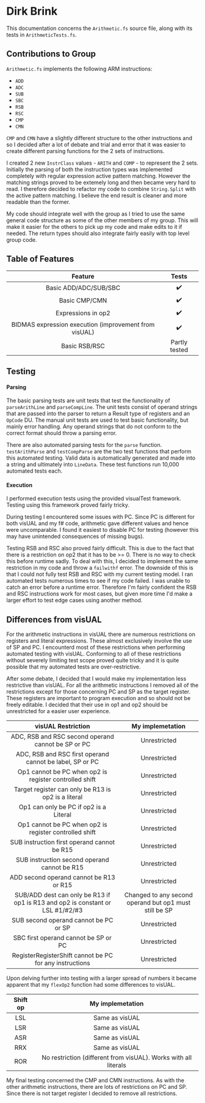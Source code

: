 # Dirk Brink
This documentation concerns the `Arithmetic.fs` source file, along with its tests in `ArithmeticTests.fs`.

## Contributions to Group
`Arithmetic.fs` implements the following ARM instructions:
- `ADD`
- `ADC`
- `SUB`
- `SBC`
- `RSB`
- `RSC`
- `CMP`
- `CMN`

`CMP` and `CMN` have a slightly different structure to the other instructions and so I decided after a lot of debate and trial and error that it was easier to create different parsing functions for the 2 sets of instructions.  

I created 2 new `InstrClass` values - `ARITH` and `COMP` - to represent the 2 sets. Initially the parsing of both the instruction types was implemented completely with regular expression active pattern matching.  However the matching strings proved to be extemely long and then became very hard to read.  I therefore decided to refactor my code to combine `String.Split` with the active pattern matching. I believe the end result is cleaner and more readable than the former.  

My code should integrate well with the group as I tried to use the same general code structure as some of the other members of my group.  This will make it easier for the others to pick up my code and make edits to it if needed.  The return types should also integrate fairly easily with top level group code.

## Table of Features
| Feature | Tests |  
| :---:|:---:|
| Basic ADD/ADC/SUB/SBC | ✔️
| Basic CMP/CMN | ✔️
| Expressions in op2 | ✔️
| BIDMAS expression execution (improvement from visUAL) | ✔️
| Basic RSB/RSC | Partly tested

## Testing
#### Parsing
The basic parsing tests are unit tests that test the functionality of `parseArithLine` and `parseCompLine`. The unit tests consist of operand strings that are passed into the parser to return a Result type of registers and an `OpCode` DU.  The manual unit tests are used to test basic functionality, but mainly error handling.  Any operand strings that do not conform to the correct format should throw a parsing error.  

There are also automated parsing tests for the `parse` function.  `testArithParse` and `testCompParse` are the two test functions that perform this automated testing.  Valid data is automatically generated and made into a string and ultimately into `LineData`.  These test functions run 10,000 automated tests each.

#### Execution
I performed execution tests using the provided visualTest framework.  Testing using this framework proved fairly tricky.

During testing I encountered some issues with PC.  Since PC is different for both visUAL and my f# code, arithmetic gave different values and hence were uncomparable.  I found it easiest to disable PC for testing (however this may have unintended consequences of missing bugs).

Testing RSB and RSC also proved fairly difficult. This is due to the fact that there is a restriction on op2 that it has to be >= 0.  There is no way to check this before runtime sadly.  To deal with this, I decided to implement the same restriction in my code and throw a `failwithf` error.  The downside of this is that I could not fully test RSB and RSC with my current testing model.  I ran automated tests numerous times to see if my code failed.  I was unable to catch an error before a runtime error.  Therefore I'm fairly confident the RSB and RSC instructions work for most cases, but given more time I'd make a larger effort to test edge cases using another method.    


## Differences from visUAL
For the arithmetic instructions in visUAL there are numerous restrictions on registers and literal expressions.  These almost exclusively involve the use of SP and PC.  I encounterd most of these restrictions when performing automated testing with visUAL.  Conforming to all of these restrictions without severely limiting test scope proved quite tricky and it is quite possible that my automated tests are over-restrictive.  

After some debate, I decided that I would make my implementation less restrictive than visUAL.  For all the arithmetic instructions I removed all of the restrictions except for those concerning PC and SP as the target register.  These registers are important to program execution and so should not be freely editable.  I decided that their use in op1 and op2 should be unrestricted for a easier user experience.  

| visUAL Restriction | My implemetation |
| :---:|:---:|
| ADC, RSB and RSC second operand cannot be SP or PC | Unrestricted
| ADC, RSB and RSC first operand cannot be label, SP or PC | Unrestricted
| Op1 cannot be PC when op2 is register controlled shift | Unrestricted
| Target register can only be R13 is op2 is a literal | Unrestricted
| Op1 can only be PC if op2 is a Literal | Unrestricted
| Op1 cannot be PC when op2 is register controlled shift | Unrestricted
| SUB instruction first operand cannot be R15 | Unrestricted
| SUB instruction second operand cannot be R15 | Unrestricted
| ADD second operand cannot be R13 or R15 | Unrestricted
| SUB/ADD dest can only be R13 if op1 is R13 and op2 is constant or LSL #1/#2/#3 | Changed to any second operand but op1 must still be SP
| SUB second operand cannot be PC or SP | Unrestricted
| SBC first operand cannot be SP or PC | Unrestricted
| RegisterRegisterShift cannot be PC for any instructions | Unrestricted

Upon delving further into testing with a larger spread of numbers it became apparent that my `flexOp2` function had some differences to visUAL.

| Shift op | My implemetation |
| :---:|:---:|
| LSL | Same as visUAL 
| LSR | Same as visUAL
| ASR | Same as visUAL
| RRX | Same as visUAL
| ROR | No restriction (different from visUAL). Works with all literals

My final testing concerned the CMP and CMN instructions.  As with the other arithmetic instructions, there are lots of restrictions on PC and SP.  Since there is not target register I decided to remove all restrictions. 